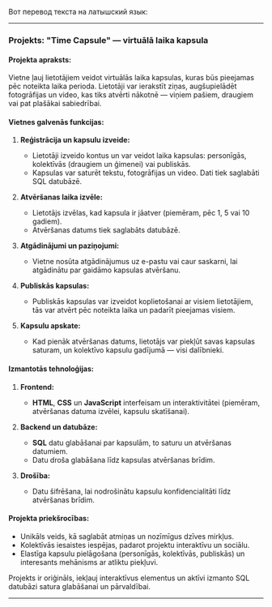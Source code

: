 Вот перевод текста на латышский язык:

---

### **Projekts: "Time Capsule" — virtuālā laika kapsula**

#### **Projekta apraksts:**
Vietne ļauj lietotājiem veidot virtuālās laika kapsulas, kuras būs pieejamas pēc noteikta laika perioda. Lietotāji var ierakstīt ziņas, augšupielādēt fotogrāfijas un video, kas tiks atvērti nākotnē — viņiem pašiem, draugiem vai pat plašākai sabiedrībai.

#### **Vietnes galvenās funkcijas:**

1. **Reģistrācija un kapsulu izveide:**
   - Lietotāji izveido kontus un var veidot laika kapsulas: personīgās, kolektīvās (draugiem un ģimenei) vai publiskās.
   - Kapsulas var saturēt tekstu, fotogrāfijas un video. Dati tiek saglabāti SQL datubāzē.

2. **Atvēršanas laika izvēle:**
   - Lietotājs izvēlas, kad kapsula ir jāatver (piemēram, pēc 1, 5 vai 10 gadiem).
   - Atvēršanas datums tiek saglabāts datubāzē.

3. **Atgādinājumi un paziņojumi:**
   - Vietne nosūta atgādinājumus uz e-pastu vai caur saskarni, lai atgādinātu par gaidāmo kapsulas atvēršanu.

4. **Publiskās kapsulas:**
   - Publiskās kapsulas var izveidot koplietošanai ar visiem lietotājiem, tās var atvērt pēc noteikta laika un padarīt pieejamas visiem.

5. **Kapsulu apskate:**
   - Kad pienāk atvēršanas datums, lietotājs var piekļūt savas kapsulas saturam, un kolektīvo kapsulu gadījumā — visi dalībnieki.

#### **Izmantotās tehnoloģijas:**

1. **Frontend:**
   - **HTML**, **CSS** un **JavaScript** interfeisam un interaktivitātei (piemēram, atvēršanas datuma izvēlei, kapsulu skatīšanai).

2. **Backend un datubāze:**
   - **SQL** datu glabāšanai par kapsulām, to saturu un atvēršanas datumiem.
   - Datu droša glabāšana līdz kapsulas atvēršanas brīdim.

3. **Drošība:**
   - Datu šifrēšana, lai nodrošinātu kapsulu konfidencialitāti līdz atvēršanas brīdim.

#### **Projekta priekšrocības:**
- Unikāls veids, kā saglabāt atmiņas un nozīmīgus dzīves mirkļus.
- Kolektīvās iesaistes iespējas, padarot projektu interaktīvu un sociālu.
- Elastīga kapsulu pielāgošana (personīgās, kolektīvās, publiskās) un interesants mehānisms ar atliktu piekļuvi.

Projekts ir oriģināls, iekļauj interaktīvus elementus un aktīvi izmanto SQL datubāzi satura glabāšanai un pārvaldībai.

---
